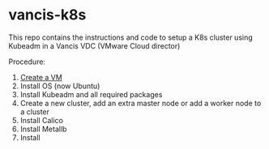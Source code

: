 # vancis-k8s
This repo contains the instructions and code to setup a K8s cluster using Kubeadm in a Vancis VDC (VMware Cloud director)

Procedure:

1. [Create a VM](create-vm.md)
2. Install OS (now Ubuntu)
3. Install Kubeadm and all required packages
4. Create a new cluster, add an extra master node or add a worker node to a cluster
5. Install Calico
6. Install Metallb
7. Install 
